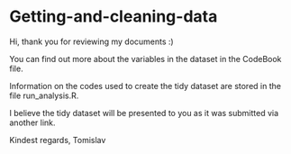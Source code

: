 # Getting-and-cleaning-data

Hi, thank you for reviewing my documents :) 

You can find out more about the variables in the dataset in the CodeBook file.

Information on the codes used to create the tidy dataset are stored in the file run_analysis.R.

I believe the tidy dataset will be presented to you as it was submitted via another link.

Kindest regards,
Tomislav
